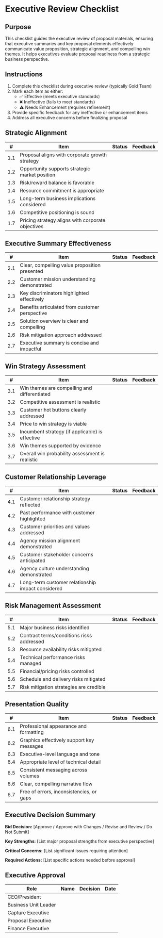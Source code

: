 # Executive Review Checklist

## Purpose

This checklist guides the executive review of proposal materials, ensuring that executive summaries and key proposal elements effectively communicate value proposition, strategic alignment, and compelling win themes. It helps executives evaluate proposal readiness from a strategic business perspective.

## Instructions

1. Complete this checklist during executive review (typically Gold Team)
2. Mark each item as either:
   - ✅ Effective (meets executive standards)
   - ❌ Ineffective (fails to meet standards)
   - ⚠️ Needs Enhancement (requires refinement)
3. Provide specific feedback for any ineffective or enhancement items
4. Address all executive concerns before finalizing proposal

## Strategic Alignment

| #   | Item                                              | Status | Feedback |
| --- | ------------------------------------------------- | ------ | -------- |
| 1.1 | Proposal aligns with corporate growth strategy    |        |          |
| 1.2 | Opportunity supports strategic market position    |        |          |
| 1.3 | Risk/reward balance is favorable                  |        |          |
| 1.4 | Resource commitment is appropriate                |        |          |
| 1.5 | Long-term business implications considered        |        |          |
| 1.6 | Competitive positioning is sound                  |        |          |
| 1.7 | Pricing strategy aligns with corporate objectives |        |          |

## Executive Summary Effectiveness

| #   | Item                                           | Status | Feedback |
| --- | ---------------------------------------------- | ------ | -------- |
| 2.1 | Clear, compelling value proposition presented  |        |          |
| 2.2 | Customer mission understanding demonstrated    |        |          |
| 2.3 | Key discriminators highlighted effectively     |        |          |
| 2.4 | Benefits articulated from customer perspective |        |          |
| 2.5 | Solution overview is clear and compelling      |        |          |
| 2.6 | Risk mitigation approach addressed             |        |          |
| 2.7 | Executive summary is concise and impactful     |        |          |

## Win Strategy Assessment

| #   | Item                                            | Status | Feedback |
| --- | ----------------------------------------------- | ------ | -------- |
| 3.1 | Win themes are compelling and differentiated    |        |          |
| 3.2 | Competitive assessment is realistic             |        |          |
| 3.3 | Customer hot buttons clearly addressed          |        |          |
| 3.4 | Price to win strategy is viable                 |        |          |
| 3.5 | Incumbent strategy (if applicable) is effective |        |          |
| 3.6 | Win themes supported by evidence                |        |          |
| 3.7 | Overall win probability assessment is realistic |        |          |

## Customer Relationship Leverage

| #   | Item                                              | Status | Feedback |
| --- | ------------------------------------------------- | ------ | -------- |
| 4.1 | Customer relationship strategy reflected          |        |          |
| 4.2 | Past performance with customer highlighted        |        |          |
| 4.3 | Customer priorities and values addressed          |        |          |
| 4.4 | Agency mission alignment demonstrated             |        |          |
| 4.5 | Customer stakeholder concerns anticipated         |        |          |
| 4.6 | Agency culture understanding demonstrated         |        |          |
| 4.7 | Long-term customer relationship impact considered |        |          |

## Risk Management Assessment

| #   | Item                                      | Status | Feedback |
| --- | ----------------------------------------- | ------ | -------- |
| 5.1 | Major business risks identified           |        |          |
| 5.2 | Contract terms/conditions risks addressed |        |          |
| 5.3 | Resource availability risks mitigated     |        |          |
| 5.4 | Technical performance risks managed       |        |          |
| 5.5 | Financial/pricing risks controlled        |        |          |
| 5.6 | Schedule and delivery risks mitigated     |        |          |
| 5.7 | Risk mitigation strategies are credible   |        |          |

## Presentation Quality

| #   | Item                                      | Status | Feedback |
| --- | ----------------------------------------- | ------ | -------- |
| 6.1 | Professional appearance and formatting    |        |          |
| 6.2 | Graphics effectively support key messages |        |          |
| 6.3 | Executive-level language and tone         |        |          |
| 6.4 | Appropriate level of technical detail     |        |          |
| 6.5 | Consistent messaging across volumes       |        |          |
| 6.6 | Clear, compelling narrative flow          |        |          |
| 6.7 | Free of errors, inconsistencies, or gaps  |        |          |

## Executive Decision Summary

**Bid Decision:** [Approve / Approve with Changes / Revise and Review / Do Not Submit]

**Key Strengths:**
[List major proposal strengths from executive perspective]

**Critical Concerns:**
[List significant issues requiring attention]

**Required Actions:**
[List specific actions needed before approval]

## Executive Approval

| Role                 | Name | Decision | Date |
| -------------------- | ---- | -------- | ---- |
| CEO/President        |      |          |      |
| Business Unit Leader |      |          |      |
| Capture Executive    |      |          |      |
| Proposal Executive   |      |          |      |
| Finance Executive    |      |          |      |
